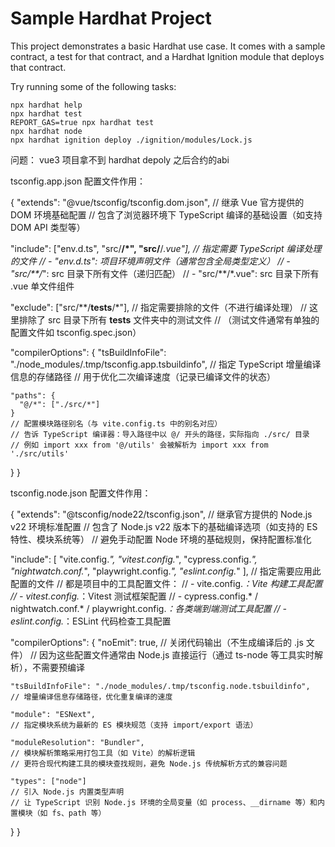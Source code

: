 # Sample Hardhat Project

This project demonstrates a basic Hardhat use case. It comes with a sample contract, a test for that contract, and a Hardhat Ignition module that deploys that contract.

Try running some of the following tasks:

```shell
npx hardhat help
npx hardhat test
REPORT_GAS=true npx hardhat test
npx hardhat node
npx hardhat ignition deploy ./ignition/modules/Lock.js
```
问题：
vue3 项目拿不到 hardhat depoly 之后合约的abi

tsconfig.app.json 配置文件作用：

{
  "extends": "@vue/tsconfig/tsconfig.dom.json",
  // 继承 Vue 官方提供的 DOM 环境基础配置
  // 包含了浏览器环境下 TypeScript 编译的基础设置（如支持 DOM API 类型等）

  "include": ["env.d.ts", "src/**/*", "src/**/*.vue"],
  // 指定需要 TypeScript 编译处理的文件
  // - "env.d.ts": 项目环境声明文件（通常包含全局类型定义）
  // - "src/**/*": src 目录下所有文件（递归匹配）
  // - "src/**/*.vue": src 目录下所有 .vue 单文件组件

  "exclude": ["src/**/__tests__/*"],
  // 指定需要排除的文件（不进行编译处理）
  // 这里排除了 src 目录下所有 __tests__ 文件夹中的测试文件
  // （测试文件通常有单独的配置文件如 tsconfig.spec.json）

  "compilerOptions": {
    "tsBuildInfoFile": "./node_modules/.tmp/tsconfig.app.tsbuildinfo",
    // 指定 TypeScript 增量编译信息的存储路径
    // 用于优化二次编译速度（记录已编译文件的状态）

    "paths": {
      "@/*": ["./src/*"]
    }
    // 配置模块路径别名（与 vite.config.ts 中的别名对应）
    // 告诉 TypeScript 编译器：导入路径中以 @/ 开头的路径，实际指向 ./src/ 目录
    // 例如 import xxx from '@/utils' 会被解析为 import xxx from './src/utils'
  }
}

tsconfig.node.json 配置文件作用：

{
  "extends": "@tsconfig/node22/tsconfig.json",
  // 继承官方提供的 Node.js v22 环境标准配置
  // 包含了 Node.js v22 版本下的基础编译选项（如支持的 ES 特性、模块系统等）
  // 避免手动配置 Node 环境的基础规则，保持配置标准化

  "include": [
    "vite.config.*",
    "vitest.config.*",
    "cypress.config.*",
    "nightwatch.conf.*",
    "playwright.config.*",
    "eslint.config.*"
  ],
  // 指定需要应用此配置的文件
  // 都是项目中的工具配置文件：
  // - vite.config.*：Vite 构建工具配置
  // - vitest.config.*：Vitest 测试框架配置
  // - cypress.config.* / nightwatch.conf.* / playwright.config.*：各类端到端测试工具配置
  // - eslint.config.*：ESLint 代码检查工具配置

  "compilerOptions": {
    "noEmit": true,
    // 关闭代码输出（不生成编译后的 .js 文件）
    // 因为这些配置文件通常由 Node.js 直接运行（通过 ts-node 等工具实时解析），不需要预编译

    "tsBuildInfoFile": "./node_modules/.tmp/tsconfig.node.tsbuildinfo",
    // 增量编译信息存储路径，优化重复编译的速度

    "module": "ESNext",
    // 指定模块系统为最新的 ES 模块规范（支持 import/export 语法）

    "moduleResolution": "Bundler",
    // 模块解析策略采用打包工具（如 Vite）的解析逻辑
    // 更符合现代构建工具的模块查找规则，避免 Node.js 传统解析方式的兼容问题

    "types": ["node"]
    // 引入 Node.js 内置类型声明
    // 让 TypeScript 识别 Node.js 环境的全局变量（如 process、__dirname 等）和内置模块（如 fs、path 等）
  }
}